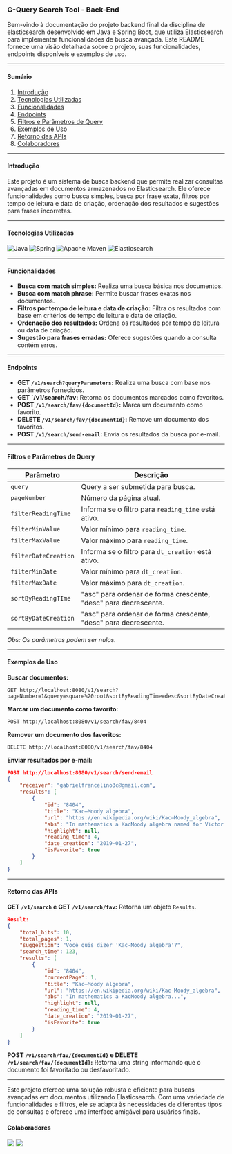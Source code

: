 ### G-Query Search Tool -  Back-End

Bem-vindo à documentação do projeto backend final da disciplina de elasticsearch desenvolvido em Java e Spring Boot, que utiliza Elasticsearch para implementar funcionalidades de busca avançada. Este README fornece uma visão detalhada sobre o projeto, suas funcionalidades, endpoints disponíveis e exemplos de uso.

---

#### **Sumário**

1. [Introdução](#introdução)
2. [Tecnologias Utilizadas](#tecnologias-utilizadas)
3. [Funcionalidades](#funcionalidades)
4. [Endpoints](#endpoints)
5. [Filtros e Parâmetros de Query](#filtros-e-parâmetros-de-query)
6. [Exemplos de Uso](#exemplos-de-uso)
7. [Retorno das APIs](#retorno-das-apis)
8. [Colaboradores](#colaboradores)

---

#### **Introdução**

Este projeto é um sistema de busca backend que permite realizar consultas avançadas em documentos armazenados no Elasticsearch. Ele oferece funcionalidades como busca simples, busca por frase exata, filtros por tempo de leitura e data de criação, ordenação dos resultados e sugestões para frases incorretas.

---

#### **Tecnologias Utilizadas**

![Java](https://img.shields.io/badge/java-%23ED8B00.svg?style=for-the-badge&logo=openjdk&logoColor=white)
![Spring](https://img.shields.io/badge/spring-%236DB33F.svg?style=for-the-badge&logo=spring&logoColor=white)
![Apache Maven](https://img.shields.io/badge/Apache%20Maven-C71A36?style=for-the-badge&logo=Apache%20Maven&logoColor=white)
![Elasticsearch](https://img.shields.io/badge/Elasticsearch-005571?style=for-the-badge&logo=elasticsearch&logoColor=white)

---

#### **Funcionalidades**

- **Busca com match simples:** Realiza uma busca básica nos documentos.
- **Busca com match phrase:** Permite buscar frases exatas nos documentos.
- **Filtros por tempo de leitura e data de criação:** Filtra os resultados com base em critérios de tempo de leitura e data de criação.
- **Ordenação dos resultados:** Ordena os resultados por tempo de leitura ou data de criação.
- **Sugestão para frases erradas:** Oferece sugestões quando a consulta contém erros.

---

#### **Endpoints**

- **GET `/v1/search?queryParameters`:** Realiza uma busca com base nos parâmetros fornecidos.
- **GET `/v1/search/fav:** Retorna os documentos marcados como favoritos.
- **POST `/v1/search/fav/{documentId}`:** Marca um documento como favorito.
- **DELETE `/v1/search/fav/{documentId}`:** Remove um documento dos favoritos.
- **POST `/v1/search/send-email`:** Envia os resultados da busca por e-mail.

---

#### **Filtros e Parâmetros de Query**

| Parâmetro             | Descrição                                                   |
|-----------------------|-------------------------------------------------------------|
| `query`               | Query a ser submetida para busca.                           |
| `pageNumber`          | Número da página atual.                                     |
| `filterReadingTime`   | Informa se o filtro para `reading_time` está ativo.         |
| `filterMinValue`      | Valor mínimo para `reading_time`.                           |
| `filterMaxValue`      | Valor máximo para `reading_time`.                           |
| `filterDateCreation`  | Informa se o filtro para `dt_creation` está ativo.          |
| `filterMinDate`       | Valor mínimo para `dt_creation`.                            |
| `filterMaxDate`       | Valor máximo para `dt_creation`.                            |
| `sortByReadingTIme`   | "asc" para ordenar de forma crescente, "desc" para decrescente. |
| `sortByDateCreation`  | "asc" para ordenar de forma crescente, "desc" para decrescente. |

*Obs: Os parâmetros podem ser nulos.*

---

#### **Exemplos de Uso**

**Buscar documentos:**
```
GET http://localhost:8080/v1/search?pageNumber=1&query=square%20root&sortByReadingTime=desc&sortByDateCreation=asc
```

**Marcar um documento como favorito:**
```
POST http://localhost:8080/v1/search/fav/8404
```

**Remover um documento dos favoritos:**
```
DELETE http://localhost:8080/v1/search/fav/8404
```

**Enviar resultados por e-mail:**
```json
POST http://localhost:8080/v1/search/send-email
{
    "receiver": "gabrielfrancelino3c@gmail.com",
    "results": [
        {
            "id": "8404",
            "title": "Kac–Moody algebra",
            "url": "https://en.wikipedia.org/wiki/Kac–Moody_algebra",
            "abs": "In mathematics a KacMoody algebra named for Victor Kac and Robert Moody who independently and simultaneously discovered them in is a Lie algebra usually infinitedimensional that can be defined by generators and relations through a generalized Cartan matrix These algebras form a generalization of finitedimensional semisimple Lie algebras and many properties related to the structure of a Lie algebra such as its root system irreducible representations and connection to flag manifo",
            "highlight": null,
            "reading_time": 4,
            "date_creation": "2019-01-27",
            "isFavorite": true
        }
    ]
}
```

---

#### **Retorno das APIs**

**GET `/v1/search` e GET `/v1/search/fav`:**
Retorna um objeto `Results`.

```json
Result: 
{
    "total_hits": 10,
    "total_pages": 1,
    "suggestion": "Você quis dizer 'Kac-Moody algebra'?",
    "search_time": 123,
    "results": [
        {
            "id": "8404",
            "currentPage": 1,
            "title": "Kac–Moody algebra",
            "url": "https://en.wikipedia.org/wiki/Kac–Moody_algebra",
            "abs": "In mathematics a KacMoody algebra...",
            "highlight": null,
            "reading_time": 4,
            "date_creation": "2019-01-27",
            "isFavorite": true
        }
    ]
}
```

**POST `/v1/search/fav/{documentId}` e DELETE `/v1/search/fav/{documentId}`:**
Retorna uma string informando que o documento foi favoritado ou desfavoritado.

---
Este projeto oferece uma solução robusta e eficiente para buscas avançadas em documentos utilizando Elasticsearch. Com uma variedade de funcionalidades e filtros, ele se adapta às necessidades de diferentes tipos de consultas e oferece uma interface amigável para usuários finais.

#### **Colaboradores**

<a href="https://github.com/gabriel-francelino" target="_blank"><img src="https://img.shields.io/static/v1?label=Github&message=Gabriel Francelino&color=f8efd4&style=for-the-badge&logo=GitHub"></a>
<a href="https://github.com/gabriel-piva" target="_blank"><img src="https://img.shields.io/static/v1?label=Github&message=Gabriel Piva&color=f8efd4&style=for-the-badge&logo=GitHub"></a>